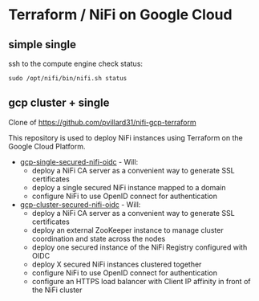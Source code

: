 # Terraform / NiFi on Google Cloud

## simple single
ssh to the compute engine
check status:
```
sudo /opt/nifi/bin/nifi.sh status
```

## gcp cluster + single

Clone of https://github.com/pvillard31/nifi-gcp-terraform

This repository is used to deploy NiFi instances using Terraform on the Google Cloud Platform.

* [gcp-single-secured-nifi-oidc](./gcp-single-secured-nifi-oidc) - Will:
  * deploy a NiFi CA server as a convenient way to generate SSL certificates
  * deploy a single secured NiFi instance mapped to a domain
  * configure NiFi to use OpenID connect for authentication
* [gcp-cluster-secured-nifi-oidc](./gcp-cluster-secured-nifi-oidc) - Will:
  * deploy a NiFi CA server as a convenient way to generate SSL certificates
  * deploy an external ZooKeeper instance to manage cluster coordination and state across the nodes
  * deploy one secured instance of the NiFi Registry configured with OIDC
  * deploy X secured NiFi instances clustered together
  * configure NiFi to use OpenID connect for authentication
  * configure an HTTPS load balancer with Client IP affinity in front of the NiFi cluster

